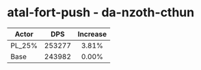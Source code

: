 # atal-fort-push - da-nzoth-cthun
| Actor | DPS | Increase |
|---|:---:|:---:|
|PL_25%|253277|3.81%|
|Base|243982|0.00%|

